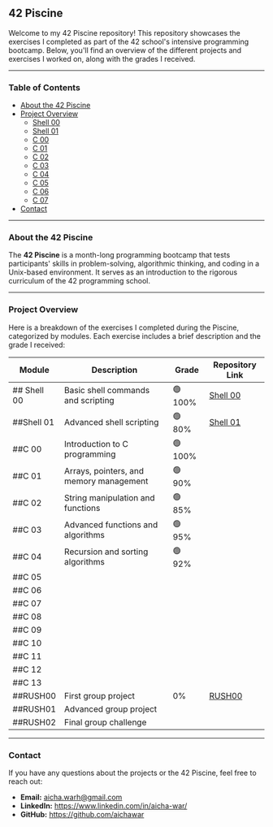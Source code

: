## 42 Piscine

Welcome to my 42 Piscine repository! This repository showcases the exercises I completed as part of the 42 school's intensive programming bootcamp. Below, you'll find an overview of the different projects and exercises I worked on, along with the grades I received.

---

### Table of Contents
- [About the 42 Piscine](#about-the-42-piscine)
- [Project Overview](#project-overview)
  - [Shell 00](#shell-00)
  - [Shell 01](#shell-01)
  - [C 00](#c-00)
  - [C 01](#c-01)
  - [C 02](#c-02)
  - [C 03](#c-03)
  - [C 04](#c-04)
  - [C 05](#c-05)
  - [C 06](#c-06)
  - [C 07](#c-07)
- [Contact](#contact)

---

### About the 42 Piscine

The **42 Piscine** is a month-long programming bootcamp that tests participants' skills in problem-solving, algorithmic thinking, and coding in a Unix-based environment. It serves as an introduction to the rigorous curriculum of the 42 programming school.

---

### Project Overview

Here is a breakdown of the exercises I completed during the Piscine, categorized by modules. Each exercise includes a brief description and the grade I received:

| Module   | Description                               | Grade | Repository Link                                      |
|----------|-------------------------------------------|-------|-----------------------------------------------------|
| ## Shell 00 | Basic shell commands and scripting        | 🟢 100% | [Shell 00](https://github.com/aichawar/Piscine-42-lisboa/tree/main/shell00) |
| ##Shell 01 | Advanced shell scripting                  | 🟢 80%  | [Shell 01](https://github.com/aichawar/Piscine-42-lisboa/tree/main/shell01) |
| ##C 00     | Introduction to C programming             | 🟢 100% |  |
| ##C 01     | Arrays, pointers, and memory management   | 🟢 90%  |  |
| ##C 02     | String manipulation and functions         | 🟢 85%  |  |
| ##C 03     | Advanced functions and algorithms         | 🟢 95%  | |
| ##C 04     | Recursion and sorting algorithms          | 🟢 92%  ||
| ##C 05     |      |    |  |
| ##C 06     |  |   | |
| ##C 07     |     |   |  |
| ##C 08     |     |   |  |
| ##C 09     |     |   |  |
| ##C 10     |     |   |  |
| ##C 11     |     |   |  |
| ##C 12     |     |   |  |
| ##C 13     |     |   |  |
| ##RUSH00   | First group project                       | 0% | [RUSH00](https://github.com/aichawar/Piscine-42-lisboa/tree/main/Rush01)|
| ##RUSH01   | Advanced group project                    |   |  |
| ##RUSH02   | Final group challenge                     |   | |

---

### Contact
If you have any questions about the projects or the 42 Piscine, feel free to reach out:

- **Email:** aicha.warh@gmail.com
- **LinkedIn:** https://www.linkedin.com/in/aicha-war/
- **GitHub:** https://github.com/aichawar
